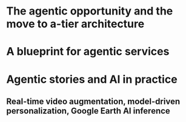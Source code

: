 # The agentic opportunity and the move to a-tier architecture

# A blueprint for agentic services

# Agentic stories and AI in practice
## Real-time video augmentation, model-driven personalization, Google Earth AI inference 
